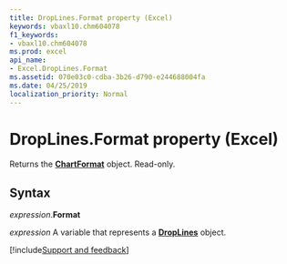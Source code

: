 ```yaml
---
title: DropLines.Format property (Excel)
keywords: vbaxl10.chm604078
f1_keywords:
- vbaxl10.chm604078
ms.prod: excel
api_name:
- Excel.DropLines.Format
ms.assetid: 070e03c0-cdba-3b26-d790-e244688004fa
ms.date: 04/25/2019
localization_priority: Normal
---
```



# DropLines.Format property (Excel)

Returns the **[ChartFormat](Excel.ChartFormat.md)** object. Read-only.


## Syntax

_expression_.**Format**

_expression_ A variable that represents a **[DropLines](excel.droplines(object).md)** object.




[!include[Support and feedback](~/includes/feedback-boilerplate.md)]